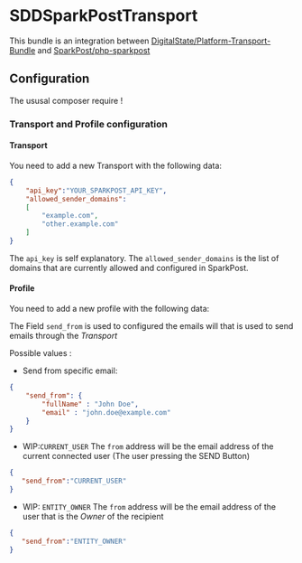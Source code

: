 # SDDSparkPostTransport

This bundle is an integration between [DigitalState/Platform-Transport-Bundle](https://github.com/DigitalState/Platform-Transport-Bundle) and [SparkPost/php-sparkpost](https://github.com/SparkPost/php-sparkpost)


## Configuration
The ususal composer require !


### Transport and Profile configuration

#### Transport
You need to add a new Transport with the following data:
```json
{
    "api_key":"YOUR_SPARKPOST_API_KEY",
    "allowed_sender_domains":
    [
        "example.com",
        "other.example.com"
    ]
}
```

The `api_key` is self explanatory.
The `allowed_sender_domains` is the list of domains that are currently allowed and configured in SparkPost.


#### Profile
You need to add a new profile with the following data: 

The Field `send_from` is used to configured the emails will that is used to send emails through the _Transport_

Possible values :  

- Send from specific email:
```json
{
    "send_from": {
        "fullName" : "John Doe",
        "email" : "john.doe@example.com"
    }    
}
```


- WIP:`CURRENT_USER` The `from` address will be the email address of the current connected user (The user pressing the SEND Button)
 
```json
{
   "send_from":"CURRENT_USER"
}
```

- WIP: `ENTITY_OWNER` The `from` address will be the email address of the user that is the _Owner_ of the recipient
 
```json
{
   "send_from":"ENTITY_OWNER"
}
```

